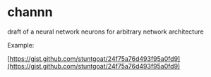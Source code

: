 channn
======

draft of a neural network neurons for arbitrary network architecture

Example:

[https://gist.github.com/stuntgoat/24f75a76d493f95a0fd9](https://gist.github.com/stuntgoat/24f75a76d493f95a0fd9)
